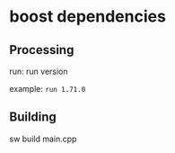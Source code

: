 # boost dependencies

## Processing

run: run version

example: `run 1.71.0`

## Building

sw build main.cpp
